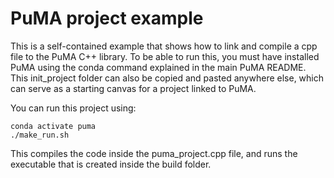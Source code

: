 # PuMA project example

This is a self-contained example that shows how to link and compile a cpp file to the PuMA C++ library. 
To be able to run this, you must have installed PuMA using the conda command explained in the main PuMA README.
This init_project folder can also be copied and pasted anywhere else, which can serve as a starting canvas for a project
linked to PuMA. 

You can run this project using: 

    conda activate puma
    ./make_run.sh

This compiles the code inside the puma_project.cpp file, and runs the executable that is created inside the build folder. 
